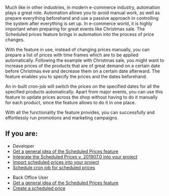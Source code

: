 Much like in other industries, in modern e-commerce industry, automation plays a great role. Automation allows you to avoid manual work, as well as prepare everything beforehand and use a passive approach in controlling the system after everything is set up. In e-commerce world, it is highly important when preparing for great events like Christmas sale. The Scheduled prices feature brings in automation into the process of price changes.

With the feature in use, instead of changing prices manually, you can prepare a list of prices with time frames which are to be applied automatically. Following the example with Christmas sale, you might want to increase prices of the products that are of great demand on a certain date before Christmas eve and decrease them on a certain date afterward. The feature enables you to specify the prices and the dates beforehand.

An in-built cron-job will switch the prices on the specified dates for all the specified products automatically. Apart from major events, you can use this feature to update prices across the shop without having to do it manually for each product, since the feature allows to do it in one place.

With all the functionality the feature provides, you can successfully and effortlessly run promotions and marketing campaigns.

## If you are:

<div class="mr-container">
    <div class="mr-list-container">
        <!-- col1 -->
        <div class="mr-col">
            <ul class="mr-list mr-list-green">
                <li class="mr-title">Developer</li>
                <li><a href="https://documentation.spryker.com/v3/docs/scheduled-prices-feature-overview-201907" class="mr-link">Get a general idea of the Scheduled Prices feature</a></li>
                <li><a href="https://documentation.spryker.com/v2/docs/back-office-feature-integration-201903" class="mr-link">Integrate the Scheduled Prices v. 201907.0 into your project</a></li>
                <li><a href="https://documentation.spryker.com/v3/docs/ht-import-scheduled-prices-201907" class="mr-link">Import scheduled prices into your project</a></li>
                 <li><a href="https://documentation.spryker.com/v3/docs/ht-schedule-cron-job-for-scheduled-prices-201907" class="mr-link">Schedule cron job for scheduled prices</a></li>
            </ul>
        </div>
        <!-- col2 -->
        <div class="mr-col">
            <ul class="mr-list mr-list-blue">
                <li class="mr-title"> Back Office User</li>
                <li><a href="https://documentation.spryker.com/v3/docs/scheduled-prices-feature-overview-201907" class="mr-link">Get a general idea of the Scheduled Prices feature</a></li>
                <li><a href="https://documentation.spryker.com/v3/docs/creating-scheduled-prices-201907" class="mr-link">Create a scheduled price</a></li>
            </ul>
        </div>
    </div>
</div>
